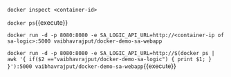 `docker inspect <container-id>`


`docker ps`{{execute}}


`docker run -d -p 8080:8080 -e SA_LOGIC_API_URL=http://<container-ip of sa-logic>:5000 vaibhavrajput/docker-demo-sa-webapp`


`docker run -d -p 8080:8080 -e SA_LOGIC_API_URL=http://$(docker ps | awk '{
if($2 =="vaibhavrajput/docker-demo-sa-logic")
{
print $1;
}
}'):5000 vaibhavrajput/docker-demo-sa-webapp`{{execute}}

